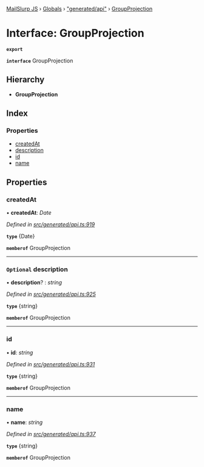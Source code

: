 [MailSlurp JS](../README.md) › [Globals](../globals.md) › ["generated/api"](../modules/_generated_api_.md) › [GroupProjection](_generated_api_.groupprojection.md)

# Interface: GroupProjection

**`export`** 

**`interface`** GroupProjection

## Hierarchy

* **GroupProjection**

## Index

### Properties

* [createdAt](_generated_api_.groupprojection.md#createdat)
* [description](_generated_api_.groupprojection.md#optional-description)
* [id](_generated_api_.groupprojection.md#id)
* [name](_generated_api_.groupprojection.md#name)

## Properties

###  createdAt

• **createdAt**: *Date*

*Defined in [src/generated/api.ts:919](https://github.com/mailslurp/mailslurp-client-ts-js/blob/7518dcd/src/generated/api.ts#L919)*

**`type`** {Date}

**`memberof`** GroupProjection

___

### `Optional` description

• **description**? : *string*

*Defined in [src/generated/api.ts:925](https://github.com/mailslurp/mailslurp-client-ts-js/blob/7518dcd/src/generated/api.ts#L925)*

**`type`** {string}

**`memberof`** GroupProjection

___

###  id

• **id**: *string*

*Defined in [src/generated/api.ts:931](https://github.com/mailslurp/mailslurp-client-ts-js/blob/7518dcd/src/generated/api.ts#L931)*

**`type`** {string}

**`memberof`** GroupProjection

___

###  name

• **name**: *string*

*Defined in [src/generated/api.ts:937](https://github.com/mailslurp/mailslurp-client-ts-js/blob/7518dcd/src/generated/api.ts#L937)*

**`type`** {string}

**`memberof`** GroupProjection
